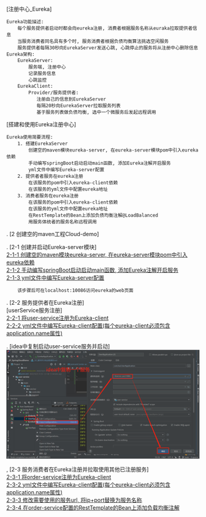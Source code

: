 [注册中心_Eureka]

    Eureka功能描述:
        每个服务提供者启动时都会向eureka注册, 消费者根据服务名称从euraka拉取提供者信息
        当服务消费者同名具有多个时, 服务消费者根据负债均衡算法挑选空闲服务
        服务提供者每隔30秒向EurekaServer发送心跳, 心跳停止的服务将从注册中心删除信息
    Eureka架构:
        EurekaServer:
            服务端, 注册中心
            记录服务信息
            心跳监控
        EurekaClient:
            Provider/服务提供者: 
               注册自己的信息到EurekaServer
               每隔20秒向EurekaServer拉取服务列表
               基于服务列表做负债均衡, 选中一个微服务后发起远程调用
                    
[搭建和使用Eureka注册中心]
    
    Eureka使用简要流程:
        1. 搭建EurekaServer
            创建空的maven模块eureka-server, 在eureka-server模块pom中引入eureka依赖
            手动编写springBoot启动启动main函数, 添加Eureka注解开启服务
            yml文件中编写Eureka-server配置
        2. 提供者者服务在eureka注册
            在该服务的pom中引入eureka-client依赖
            在该服务的yml文件中配置eureka地址
        3. 消费者服务在eureka注册
            在该服务的pom中引入eureka-client依赖
            在该服务的yml文件中配置eureka地址
            在RestTemplate的Bean上添加负债均衡注解@LoadBalanced
            用服务体统者的服务名称远程调用
            
    
.   [2 创建空的maven工程Cloud-demo]
    
.   [2-1 创建并启动Eureka-server模块]  
        [2-1-1 创建空的maven模块eureka-server, 在eureka-server模块pom中引入eureka依赖](./eureka-server/pom.xml)  
        [2-1-2 手动编写springBoot启动启动main函数, 添加Eureka注解开启服务](./eureka-server/src/main/java/com/hui/EurekaApplication.java)  <br/>
        [2-1-3 yml文件中编写Eureka-server配置](./eureka-server/src/main/resources/application.yml)  
        
        该步骤后可在localhost:10086访问eureka的web页面

.   [2-2 服务提供者在Eureka注册]   
        [userService服务注册]     
            [2-2-1 将user-service注册为Eureka-client](./user-service/pom.xml)  
            [2-2-2 yml文件中编写Eureka-client配置(每个eureka-client必须包含application.name属性)](./user-service/src/main/resources/application.yml)  
        
.       [idea中复制启动user-service服务并启动]  
            ![](./eureka-server/src/main/resources/statics/copyEurekaClientAsNewService.jpg)

,   [2-3 服务消费者在Eureka注册并拉取使用其他已注册服务]  
        [2-3-1 将order-service注册为Eureka-client](./order-service/pom.xml)    
        [2-3-2 yml文件中编写Eureka-client配置(每个eureka-client必须包含application.name属性)](./order-service/src/main/resources/application.yml)   
        [2-3-3 修改需要使用的服务url, 将ip+port替换为服务名称](./order-service/src/main/java/com/hui/service/OrderService.java)  
        [2-3-4 在order-service配置的RestTemplate的Bean上添加负载均衡注解](./order-service/src/main/java/com/hui/config/HttpRestTemplateConfig.java)